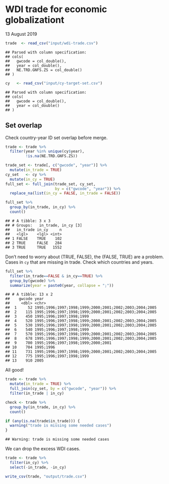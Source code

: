 WDI trade for economic globalizationt
================
13 August 2019

``` r
trade  <- read_csv("input/wdi-trade.csv")
```

    ## Parsed with column specification:
    ## cols(
    ##   gwcode = col_double(),
    ##   year = col_double(),
    ##   NE.TRD.GNFS.ZS = col_double()
    ## )

``` r
cy   <- read_csv("input/cy-target-set.csv")
```

    ## Parsed with column specification:
    ## cols(
    ##   gwcode = col_double(),
    ##   year = col_double()
    ## )

## Set overlap

Check country-year ID set overlap before merge.

``` r
trade <- trade %>%
  filter(year %in% unique(cy$year),
         !is.na(NE.TRD.GNFS.ZS)) 

trade_set <- trade[, c("gwcode", "year")] %>%
  mutate(in_trade = TRUE)
cy_set   <- cy %>%
  mutate(in_cy = TRUE)
full_set <- full_join(trade_set, cy_set, 
                      by = c("gwcode", "year")) %>%
  replace_na(list(in_cy = FALSE, in_trade = FALSE))

full_set %>% 
  group_by(in_trade, in_cy) %>%
  count()
```

    ## # A tibble: 3 x 3
    ## # Groups:   in_trade, in_cy [3]
    ##   in_trade in_cy     n
    ##   <lgl>    <lgl> <int>
    ## 1 FALSE    TRUE    102
    ## 2 TRUE     FALSE   284
    ## 3 TRUE     TRUE   1552

Don’t need to worry about (TRUE, FALSE), the (FALSE, TRUE) are a
problem. Cases in `cy` that are missing in trade. Check which countries
and years.

``` r
full_set %>%
  filter(in_trade==FALSE & in_cy==TRUE) %>%
  group_by(gwcode) %>%
  summarize(year = paste0(year, collapse = ";"))
```

    ## # A tibble: 13 x 2
    ##    gwcode year                                                  
    ##     <dbl> <chr>                                                 
    ##  1     52 1995;1996;1997;1998;1999;2000;2001;2002;2003;2004;2005
    ##  2    115 1995;1996;1997;1998;1999;2000;2001;2002;2003;2004;2005
    ##  3    450 1995;1996;1997;1998;1999                              
    ##  4    520 1995;1996;1997;1998;1999;2000;2001;2002;2003;2004;2005
    ##  5    530 1995;1996;1997;1998;1999;2000;2001;2002;2003;2004;2005
    ##  6    540 1995;1996;1997;1998;1999                              
    ##  7    570 1995;1996;1997;1998;1999;2000;2001;2002;2003;2004;2005
    ##  8    678 1995;1996;1997;1998;1999;2000;2001;2002;2003;2004;2005
    ##  9    700 1995;1996;1997;1998;1999;2000;2001                    
    ## 10    704 1995;1996                                             
    ## 11    731 1995;1996;1997;1998;1999;2000;2001;2002;2003;2004;2005
    ## 12    775 1995;1996;1997;1998;1999                              
    ## 13    910 2005

All good\!

``` r
trade <- trade %>%
  mutate(in_trade = TRUE) %>%
  full_join(cy_set, by = c("gwcode", "year")) %>%
  filter(in_trade | in_cy)
```

``` r
check <- trade %>%
  group_by(in_trade, in_cy) %>%
  count()

if (any(is.na(trade$in_trade))) {
  warning("trade is missing some needed cases")
}
```

    ## Warning: trade is missing some needed cases

We can drop the excess WDI cases.

``` r
trade <- trade %>%
  filter(in_cy) %>%
  select(-in_trade, -in_cy)
```

``` r
write_csv(trade, "output/trade.csv")
```
